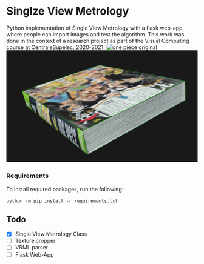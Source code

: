 # Singlze View Metrology
Python implementation of Single View Metrology with a flask web-app where people can import images and test the algorithm. This work was done in the context of a research project as part of the Visual Computing course at CentraleSupélec, 2020-2021.
![one piece original](assets/onepiece.jpg "one piece original")
![3d manga reconstruction](assets/3donepiece.PNG "3d manga reconstruction")
### Requirements

To install required packages, run the following:
```
python -m pip install -r requirements.txt
```

## Todo
- [x] Single View Metrology Class
- [ ] Texture cropper
- [ ] VRML parser
- [ ] Flask Web-App
